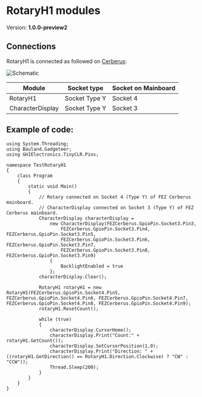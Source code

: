 # RotaryH1 modules
Version: __1.0.0-preview2__

## Connections ##
RotaryH1 is connected as followed on [Cerberus](http://docs.ghielectronics.com/hardware/legacy_products/gadgeteer/fez_cerberus.html):

![Schematic](Gadgeteer-RotaryH1-Cerberus.jpg)

Module           | Socket type   | Socket on Mainboard
---------------- | ------------- | -------------------
RotaryH1         | Socket Type Y | Socket 4
CharacterDisplay | Socket Type Y | Socket 3

## Example of code:
```CSharp
using System.Threading;
using Bauland.Gadgeteer;
using GHIElectronics.TinyCLR.Pins;

namespace TestRotaryH1
{
    class Program
    {
        static void Main()
        {
            // Rotary connected on Socket 4 (Type Y) of FEZ Cerberus mainboard.
            // CharacterDisplay connected on Socket 3 (Type Y) of FEZ Cerberus mainboard.
            CharacterDisplay characterDisplay =
                new CharacterDisplay(FEZCerberus.GpioPin.Socket3.Pin3,
                    FEZCerberus.GpioPin.Socket3.Pin4, FEZCerberus.GpioPin.Socket3.Pin5,
                    FEZCerberus.GpioPin.Socket3.Pin6, FEZCerberus.GpioPin.Socket3.Pin7,
                    FEZCerberus.GpioPin.Socket3.Pin8, FEZCerberus.GpioPin.Socket3.Pin9)
                {
                    BacklightEnabled = true
                };
            characterDisplay.Clear();

            RotaryH1 rotaryH1 = new RotaryH1(FEZCerberus.GpioPin.Socket4.Pin5, FEZCerberus.GpioPin.Socket4.Pin6, FEZCerberus.GpioPin.Socket4.Pin7, FEZCerberus.GpioPin.Socket4.Pin8, FEZCerberus.GpioPin.Socket4.Pin9);
            rotaryH1.ResetCount();

            while (true)
            {
                characterDisplay.CursorHome();
                characterDisplay.Print("Count:" + rotaryH1.GetCount());
                characterDisplay.SetCursorPosition(1,0);
                characterDisplay.Print("Direction: " + ((rotaryH1.GetDirection() == RotaryH1.Direction.Clockwise) ? "CW" : "CCW"));
                Thread.Sleep(200);
            }
        }
    }
}
```
